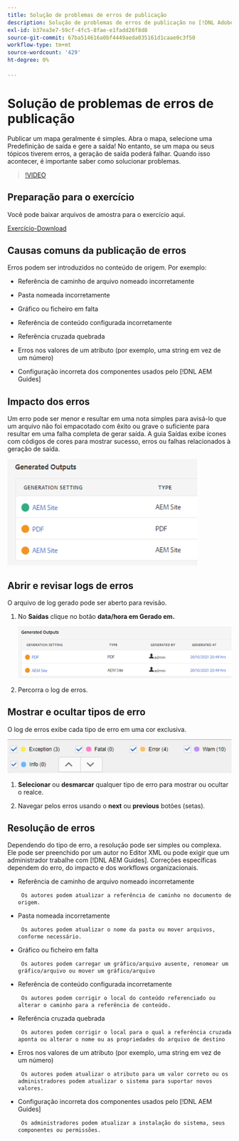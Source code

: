 ```yaml
---
title: Solução de problemas de erros de publicação
description: Solução de problemas de erros de publicação no [!DNL Adobe Experience Manager Guides]
exl-id: b37ea3e7-59cf-4fc5-8fae-e1fadd26f8d8
source-git-commit: 67ba514616a0bf4449aeda035161d1caae0c3f50
workflow-type: tm+mt
source-wordcount: '429'
ht-degree: 0%

---
```


# Solução de problemas de erros de publicação

Publicar um mapa geralmente é simples. Abra o mapa, selecione uma Predefinição de saída e gere a saída! No entanto, se um mapa ou seus tópicos tiverem erros, a geração de saída poderá falhar. Quando isso acontecer, é importante saber como solucionar problemas.

>[!VIDEO](https://video.tv.adobe.com/v/338990?quality=12&learn=on)

## Preparação para o exercício

Você pode baixar arquivos de amostra para o exercício aqui.

[Exercício-Download](assets/exercises/publishing-basic-to-advanced.zip)

## Causas comuns da publicação de erros

Erros podem ser introduzidos no conteúdo de origem. Por exemplo:

* Referência de caminho de arquivo nomeado incorretamente

* Pasta nomeada incorretamente

* Gráfico ou ficheiro em falta

* Referência de conteúdo configurada incorretamente

* Referência cruzada quebrada

* Erros nos valores de um atributo (por exemplo, uma string em vez de um número)

* Configuração incorreta dos componentes usados pelo [!DNL AEM Guides]

## Impacto dos erros

Um erro pode ser menor e resultar em uma nota simples para avisá-lo que um arquivo não foi empacotado com êxito ou grave o suficiente para resultar em uma falha completa de gerar saída. A guia Saídas exibe ícones com códigos de cores para mostrar sucesso, erros ou falhas relacionados à geração de saída.

![impacto no erro](images/error-impact.png)

## Abrir e revisar logs de erros

O arquivo de log gerado pode ser aberto para revisão.

1. No **Saídas** clique no botão **data/hora em Gerado em.**

   ![error-log](images/error-log.png)

1. Percorra o log de erros.

## Mostrar e ocultar tipos de erro

O log de erros exibe cada tipo de erro em uma cor exclusiva.

![navegar-erros](images/navigate-errors.png)

1. **Selecionar** ou **desmarcar** qualquer tipo de erro para mostrar ou ocultar o realce.

1. Navegar pelos erros usando o **next** ou **previous** botões (setas).

## Resolução de erros

Dependendo do tipo de erro, a resolução pode ser simples ou complexa. Ele pode ser preenchido por um autor no Editor XML ou pode exigir que um administrador trabalhe com [!DNL AEM Guides]. Correções específicas dependem do erro, do impacto e dos workflows organizacionais.

* Referência de caminho de arquivo nomeado incorretamente

       Os autores podem atualizar a referência de caminho no documento de origem.
       
   
* Pasta nomeada incorretamente

       Os autores podem atualizar o nome da pasta ou mover arquivos, conforme necessário.
       
   
* Gráfico ou ficheiro em falta

       Os autores podem carregar um gráfico/arquivo ausente, renomear um gráfico/arquivo ou mover um gráfico/arquivo
       
   
* Referência de conteúdo configurada incorretamente

       Os autores podem corrigir o local do conteúdo referenciado ou alterar o caminho para a referência de conteúdo.
       
   
* Referência cruzada quebrada

       Os autores podem corrigir o local para o qual a referência cruzada aponta ou alterar o nome ou as propriedades do arquivo de destino
       
   
* Erros nos valores de um atributo (por exemplo, uma string em vez de um número)

       Os autores podem atualizar o atributo para um valor correto ou os administradores podem atualizar o sistema para suportar novos valores.
       
   
* Configuração incorreta dos componentes usados pelo [!DNL AEM Guides]

       Os administradores podem atualizar a instalação do sistema, seus componentes ou permissões.
       
   